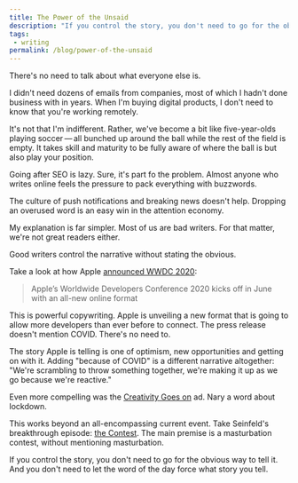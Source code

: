 ```yaml
---
title: The Power of the Unsaid
description: "If you control the story, you don't need to go for the obvious way to tell it. And you don't need to let the word of the day force what story you tell."
tags: 
 - writing 
permalink: /blog/power-of-the-unsaid
--- 
```


There's no need to talk about what everyone else is. 

I didn't need dozens of emails from companies, most of which I hadn't done business with in years. When I'm buying digital products, I don't need to know that you're working remotely. 

It's not that I'm indifferent. Rather, we've become a bit like five-year-olds playing soccer&thinsp;—&thinsp;all bunched up around the ball while the rest of the field is empty. It takes skill and maturity to be fully aware of where the ball is but also play your position.

Going after SEO is lazy. Sure, it's part fo the problem. Almost anyone who writes online feels the pressure to pack everything with buzzwords. 

The culture of push notifications and breaking news doesn't help. Dropping an overused word is an easy win in the attention economy. 

My explanation is far simpler. Most of us are bad writers. For that matter, we're not great readers either.

Good writers control the narrative without stating the obvious. 

Take a look at how Apple [announced WWDC 2020](https://www.apple.com/newsroom/2020/03/apples-wwdc-2020-kicks-off-in-june-with-an-all-new-online-format/):

> Apple’s Worldwide Developers Conference 2020 kicks off in June with an all-new online format

This is powerful copywriting. Apple is unveiling a new format that is going to allow more developers than ever before to connect. The press release doesn't mention COVID. There's no need to. 

The story Apple is telling is one of optimism, new opportunities and getting on with it. Adding "because of COVID" is a different narrative altogether: "We're scrambling to throw something together, we're making it up as we go because we're reactive."

Even more compelling was the [Creativity Goes on](https://www.youtube.com/watch?v=Kl1NW7h7lrY) ad. Nary a word about lockdown. 

This works beyond an all-encompassing current event. Take Seinfeld's breakthrough episode: [the Contest](https://en.wikipedia.org/wiki/The_Contest). The main premise is a masturbation contest, without mentioning masturbation. 

If you control the story, you don't need to go for the obvious way to tell it. And you don't need to let the word of the day force what story you tell. 
